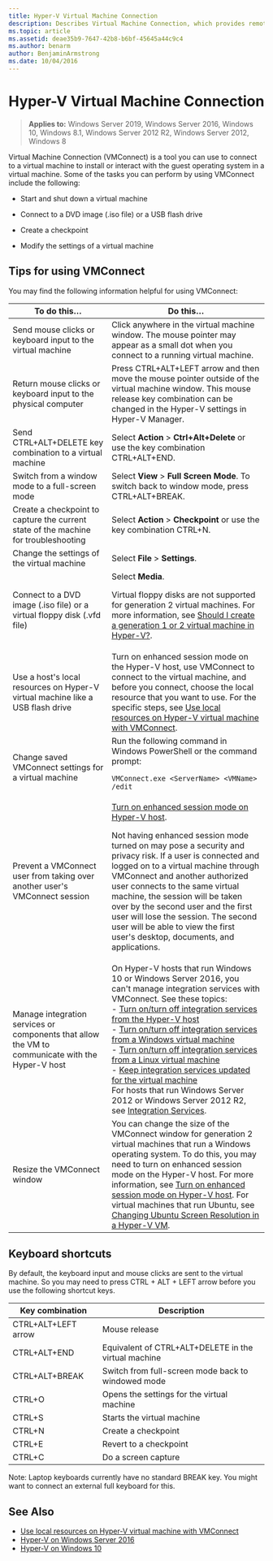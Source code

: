 ```yaml
---
title: Hyper-V Virtual Machine Connection
description: Describes Virtual Machine Connection, which provides remote access to a virtual machine. Includes details on how to do common tasks, such as send Ctrl-Alt-Delete to the virtual machine.
ms.topic: article
ms.assetid: deae35b9-7647-42b8-b6bf-45645a44c9c4
ms.author: benarm
author: BenjaminArmstrong
ms.date: 10/04/2016
---
```


# Hyper-V Virtual Machine Connection

> **Applies to:** Windows Server 2019, Windows Server 2016, Windows 10, Windows 8.1, Windows Server 2012 R2, Windows Server 2012, Windows 8

Virtual Machine Connection \(VMConnect\) is a tool you can use to connect to a virtual machine to install or interact with the guest operating system in a virtual machine. Some of the tasks you can perform by using VMConnect include the following:

- Start and shut down a virtual machine

- Connect to a DVD image \(.iso file\) or a USB flash drive

- Create a checkpoint

- Modify the settings of a virtual machine

## Tips for using VMConnect

You may find the following information helpful for using VMConnect:

|To do this…|Do this…|
|---------------|------------|
|Send mouse clicks or keyboard input to the virtual machine|Click anywhere in the virtual machine window. The mouse pointer may appear as a small dot when you connect to a running virtual machine.|
|Return mouse clicks or keyboard input to the physical computer|Press CTRL\+ALT\+LEFT arrow and then move the mouse pointer outside of the virtual machine window. This mouse release key combination can be changed in the Hyper\-V settings in Hyper\-V Manager.|
|Send CTRL\+ALT\+DELETE key combination to a virtual machine|Select **Action** > **Ctrl\+Alt\+Delete** or use the key combination CTRL\+ALT\+END.|
|Switch from a window mode to a full\-screen mode|Select **View** > **Full Screen Mode**. To switch back to window mode, press CTRL\+ALT\+BREAK.|
|Create a checkpoint to capture the current state of the machine for troubleshooting|Select **Action** > **Checkpoint** or use the key combination CTRL\+N.|
|Change the settings of the virtual machine|Select **File** > **Settings**.|
|Connect to a DVD image \(.iso file\) or a virtual floppy disk \(.vfd file\)|Select **Media**.<p>Virtual floppy disks are not supported for generation 2 virtual machines. For more information, see [Should I create a generation 1 or 2 virtual machine in Hyper-V?](../plan/Should-I-create-a-generation-1-or-2-virtual-machine-in-Hyper-V.md).|
|Use a host's local resources on Hyper\-V virtual machine like a USB flash drive|Turn on enhanced session mode on the Hyper-V host, use VMConnect to connect to the virtual machine, and before you connect, choose the local resource that you want to use. For the specific steps, see [Use local resources on Hyper\-V virtual machine with VMConnect](Use-local-resources-on-Hyper-V-virtual-machine-with-VMConnect.md).|
|Change saved VMConnect settings for a virtual machine|Run the following command in Windows PowerShell or the command prompt:<p>`VMConnect.exe <ServerName> <VMName> /edit`|
|Prevent a VMConnect user from taking over another user's VMConnect session|[Turn on enhanced session mode on Hyper-V host](Use-local-resources-on-Hyper-V-virtual-machine-with-VMConnect.md#turn-on-enhanced-session-mode-on-a-hyper-v-host).<p>Not having enhanced session mode turned on may pose a security and privacy risk. If a user is connected and logged on to a virtual machine through VMConnect and another authorized user connects to the same virtual machine, the session will be taken over by the second user and the first user will lose the session. The second user will be able to view the first user's desktop, documents, and applications.|
|Manage integration services or components that allow the VM to communicate with the Hyper-V host| On Hyper-V hosts that run Windows 10 or Windows Server 2016, you can't manage integration services with VMConnect. See these topics: <br />- [Turn on/turn off integration services from the Hyper-V host](../manage/manage-hyper-v-integration-services.md) <br />- [Turn on/turn off integration services from a Windows virtual machine](../manage/manage-hyper-v-integration-services.md#start-and-stop-an-integration-service-from-a-windows-guest)<br />- [Turn on/turn off integration services from a Linux virtual machine](../manage/manage-hyper-v-integration-services.md#start-and-stop-an-integration-service-from-a-linux-guest) <br />- [Keep integration services updated for the virtual machine](../manage/manage-hyper-v-integration-services.md#keep-integration-services-up-to-date)  <br />For hosts that run Windows Server 2012 or Windows Server 2012 R2, see [Integration Services](/previous-versions/windows/it-pro/windows-server-2012-R2-and-2012/dn798297(v=ws.11)).|
|Resize the VMConnect window|You can change the size of the VMConnect window for generation 2 virtual machines that run a Windows operating system. To do this, you may need to turn on enhanced session mode on the Hyper-V host. For more information, see [Turn on enhanced session mode on Hyper-V host](Use-local-resources-on-Hyper-V-virtual-machine-with-VMConnect.md#turn-on-enhanced-session-mode-on-a-hyper-v-host). For virtual machines that run Ubuntu, see [Changing Ubuntu Screen Resolution in a Hyper-V VM](/archive/blogs/virtual_pc_guy/changing-ubuntu-screen-resolution-in-a-hyper-v-vm).|


## Keyboard shortcuts

By default, the keyboard input and mouse clicks are sent to the virtual machine. So you may need to press CTRL + ALT + LEFT arrow before you use the following shortcut keys.

|Key combination|Description|
|-------------------|---------------|
|CTRL\+ALT\+LEFT arrow|Mouse release|
|CTRL\+ALT\+END|Equivalent of CTRL\+ALT\+DELETE in the virtual machine|
|CTRL\+ALT\+BREAK|Switch from full\-screen mode back to windowed mode|
|CTRL\+O|Opens the settings for the virtual machine|
|CTRL\+S|Starts the virtual machine|
|CTRL\+N|Create a checkpoint|
|CTRL\+E|Revert to a checkpoint|
|CTRL\+C|Do a screen capture|

Note: Laptop keyboards currently have no standard BREAK key. You might want to connect an external full keyboard for this.
## See Also

- [Use local resources on Hyper-V virtual machine with VMConnect](Use-local-resources-on-Hyper-V-virtual-machine-with-VMConnect.md)
- [Hyper-V on Windows Server 2016](../Hyper-V-on-Windows-Server.md)
- [Hyper-V on Windows 10](/virtualization/hyper-v-on-windows/)
